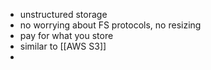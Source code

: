- unstructured storage
- no worrying about FS protocols, no resizing
- pay for what you store
- similar to [[AWS S3]]
-
